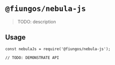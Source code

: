 # `@fiungos/nebula-js`

> TODO: description

## Usage

```
const nebulaJs = require('@fiungos/nebula-js');

// TODO: DEMONSTRATE API
```
